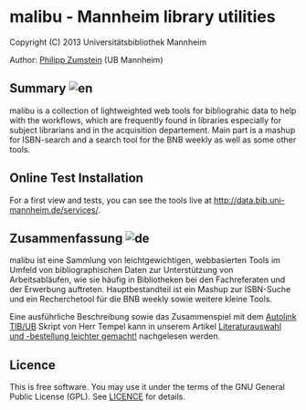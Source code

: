 # malibu - Mannheim library utilities

Copyright (C) 2013 Universitätsbibliothek Mannheim

Author: <a href="https://github.com/zuphilip">Philipp Zumstein</a> (UB Mannheim)

## Summary ![en](http://bib.uni-mannheim.de/fileadmin/scripts/flag_en.jpeg)

malibu is a collection of lightweighted web tools for bibliograhic data
to help with the workflows, which are frequently found in libraries especially
for subject librarians and in the acquisition departement.
Main part is a mashup for ISBN-search and a search tool for the BNB weekly as
well as some other tools.

## Online Test Installation

For a first view and tests, you can see the tools live at http://data.bib.uni-mannheim.de/services/.


## Zusammenfassung ![de](http://bib.uni-mannheim.de/fileadmin/scripts/flag_de.jpeg)

malibu ist eine Sammlung von leichtgewichtigen, webbasierten Tools im Umfeld von bibliographischen Daten zur Unterstützung von Arbeitsabläufen, wie sie häufig in Bibliotheken bei den Fachreferaten und der Erwerbung auftreten. Hauptbestandteil ist ein Mashup zur ISBN-Suche und ein Recherchetool für die BNB weekly sowie weitere kleine Tools.

Eine ausführliche Beschreibung sowie das Zusammenspiel mit dem
<a href="http://www.tempelb.de/autolink-tibub/">Autolink TIB/UB</a> Skript von Herr Tempel
kann in unserem Artikel <a href="https://ub-madoc.bib.uni-mannheim.de/38826/">Literaturauswahl und -bestellung leichter gemacht!</a> nachgelesen werden.

## Licence

This is free software. You may use it under the terms of the GNU General Public License (GPL). See <a href="https://github.com/UB-Mannheim/malibu/blob/master/LICENSE">LICENCE</a> for details.
